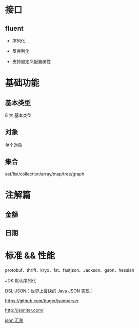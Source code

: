 # 接口

## fluent

- 序列化

- 反序列化

- 支持自定义配置属性

# 基础功能

## 基本类型

8 大 基本类型

## 对象

单个对象

## 集合

set/list/collection/array/map/tree/graph

# 注解篇

## 金额

## 日期

# 标准 && 性能

protobuf、thrift、kryo、fst、fastjson、Jackson、gson、hessian

JDK 默认序列化

DSL-JSON：世界上最快的 Java JSON 实现；

https://github.com/buger/jsonparser

http://jsoniter.com/

[json 汇总](https://github.com/akullpp/awesome-java#json)